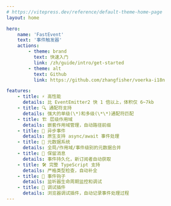 ```yaml
---
# https://vitepress.dev/reference/default-theme-home-page
layout: home

hero:
    name: 'FastEvent'
    text: '事件触发器'
    actions:
        - theme: brand
          text: 快速入门
          link: /zh/guide/intro/get-started
        - theme: alt
          text: Github
          link: https://github.com/zhangfisher/voerka-i18n

features:
    - title: ⚡ 高性能
      details: 比 EventEmitter2 快 1 倍以上，体积仅 6~7kb
    - title: 🔍 通配符支持
      details: 强大的单级(\*)和多级(\*\*)通配符匹配
    - title: 🏗️ 层级作用域
      details: 嵌套作用域管理，自动路径前缀
    - title: 🔄 异步事件
      details: 原生支持 async/await 事件处理
    - title: 📝 元数据系统
      details: 全局/作用域/事件级别的元数据合并
    - title: 💾 保留消息
      details: 事件持久化，新订阅者自动获取
    - title: 🛠️ 完整 TypeScript 支持
      details: 严格类型检查，自动补全
    - title: 🔧 事件钩子
      details: 监听器生命周期监控和调试
    - title: 🐞 调试插件
      details: 浏览器调试插件，自动记录事件处理过程
---
```

